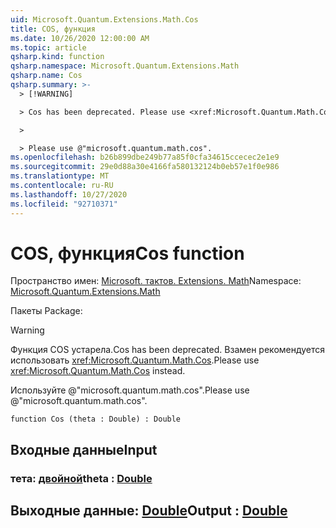 ```yaml
---
uid: Microsoft.Quantum.Extensions.Math.Cos
title: COS, функция
ms.date: 10/26/2020 12:00:00 AM
ms.topic: article
qsharp.kind: function
qsharp.namespace: Microsoft.Quantum.Extensions.Math
qsharp.name: Cos
qsharp.summary: >-
  > [!WARNING]

  > Cos has been deprecated. Please use <xref:Microsoft.Quantum.Math.Cos> instead.

  >

  > Please use @"microsoft.quantum.math.cos".
ms.openlocfilehash: b26b899dbe249b77a85f0cfa34615ccecec2e1e9
ms.sourcegitcommit: 29e0d88a30e4166fa580132124b0eb57e1f0e986
ms.translationtype: MT
ms.contentlocale: ru-RU
ms.lasthandoff: 10/27/2020
ms.locfileid: "92710371"
---
```

# <a name="cos-function"></a><span data-ttu-id="33e07-102">COS, функция</span><span class="sxs-lookup"><span data-stu-id="33e07-102">Cos function</span></span>

<span data-ttu-id="33e07-103">Пространство имен: [Microsoft. тактов. Extensions. Math](xref:Microsoft.Quantum.Extensions.Math)</span><span class="sxs-lookup"><span data-stu-id="33e07-103">Namespace: [Microsoft.Quantum.Extensions.Math](xref:Microsoft.Quantum.Extensions.Math)</span></span>

<span data-ttu-id="33e07-104">Пакеты [](https://nuget.org/packages/)</span><span class="sxs-lookup"><span data-stu-id="33e07-104">Package: [](https://nuget.org/packages/)</span></span>


> [!WARNING]
> <span data-ttu-id="33e07-105">Функция COS устарела.</span><span class="sxs-lookup"><span data-stu-id="33e07-105">Cos has been deprecated.</span></span> <span data-ttu-id="33e07-106">Взамен рекомендуется использовать <xref:Microsoft.Quantum.Math.Cos>.</span><span class="sxs-lookup"><span data-stu-id="33e07-106">Please use <xref:Microsoft.Quantum.Math.Cos> instead.</span></span>
>
> <span data-ttu-id="33e07-107">Используйте @"microsoft.quantum.math.cos".</span><span class="sxs-lookup"><span data-stu-id="33e07-107">Please use @"microsoft.quantum.math.cos".</span></span>



```qsharp
function Cos (theta : Double) : Double
```


## <a name="input"></a><span data-ttu-id="33e07-108">Входные данные</span><span class="sxs-lookup"><span data-stu-id="33e07-108">Input</span></span>

### <a name="theta--double"></a><span data-ttu-id="33e07-109">тета: [двойной](xref:microsoft.quantum.lang-ref.double)</span><span class="sxs-lookup"><span data-stu-id="33e07-109">theta : [Double](xref:microsoft.quantum.lang-ref.double)</span></span>





## <a name="output--double"></a><span data-ttu-id="33e07-110">Выходные данные: [Double](xref:microsoft.quantum.lang-ref.double)</span><span class="sxs-lookup"><span data-stu-id="33e07-110">Output : [Double](xref:microsoft.quantum.lang-ref.double)</span></span>

